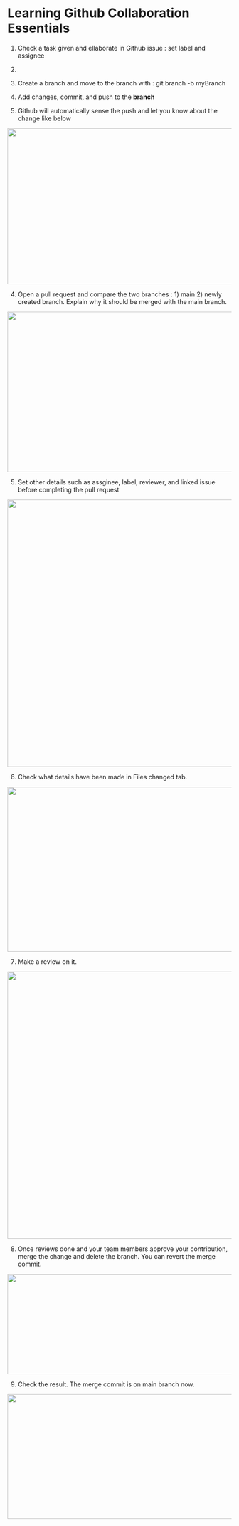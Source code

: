 # Learning Github Collaboration Essentials

1. Check a task given and ellaborate in Github issue : set label and assignee
2. 

1. Create a branch and move to the branch with : git branch -b myBranch 
2. Add changes, commit, and push to the <strong>branch</strong>
3. Github will automatically sense the push and let you know about the change like below

<img src="reference/git-branch-ahead-of-master.png" width=700 height=350 />

4. Open a pull request and compare the two branches : 1) main 2) newly created branch. Explain why it should be merged with the main branch. 

<img src="reference/created-pull-request.png" width=640 height=360 />

5. Set other details such as assginee, label, reviewer, and linked issue before completing the pull request

<img src="reference/reviewer-linked-issue.png" width=800 height=600 />

6. Check what details have been made in Files changed tab.

<img src="reference/check-changed-content.png" width=700 height=370 />

7. Make a review on it. 

<img src="reference/make-review.png" width=680 height=600 />

8. Once reviews done and your team members approve your contribution, merge the change and delete the branch. You can revert the merge commit. 

<img src="reference/merge.png" width=700 height=225 />

9. Check the result. The merge commit is on main branch now. 

<img src="reference/result.png" width=700 height=280 />
